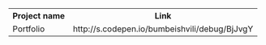 
<table>
   <tr>
      <th>Project name</th>
      <th>Link</th>
   </tr>
   <tr>
     <td>Portfolio</td>
     <td>http://s.codepen.io/bumbeishvili/debug/BjJvgY</td>
   </tr>
</table>
